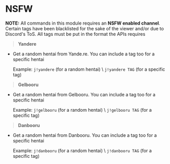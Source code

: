 # NSFW

**NOTE:** All commands in this module requires an **NSFW enabled channel**. Certain tags have been blacklisted for the sake of the viewer and/or due to Discord's ToS. All tags must be put in the format the APIs requires

>**Yandere**

* Get a random hentai from Yande.re. You can include a tag too for a specific hentai

    Example: `j!yandere` (for a random hentai) \ `j!yandere TAG` (for a specific tag)

>**Gelbooru**

* Get a random hentai from Gelbooru. You can include a tag too for a specific hentai

    Example: `j!gelbooru` (for a random hentai) \ `j!gelbooru TAG` (for a specific tag)

>**Danbooru**

* Get a random hentai from Danbooru. You can include a tag too for a specific hentai

    Example: `j!danbooru` (for a random hentai) \ `j!danbooru TAG` (for a specific tag)
